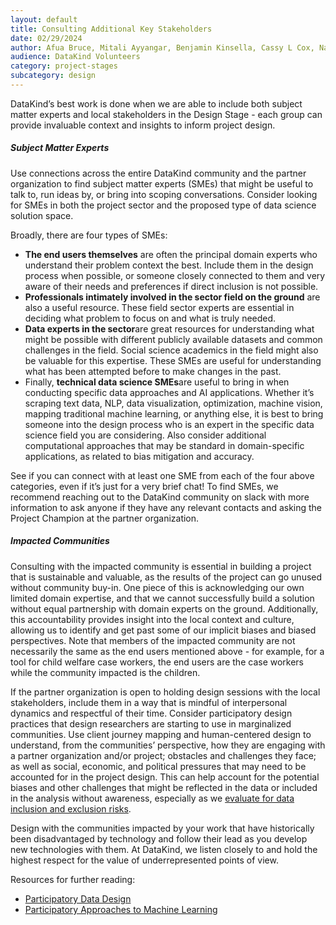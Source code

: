 ```yaml
---
layout: default
title: Consulting Additional Key Stakeholders
date: 02/29/2024
author: Afua Bruce, Mitali Ayyangar, Benjamin Kinsella, Cassy L Cox, Nathan Banion, Rachel Wells, Caitlin Augustin, Emily Yelverton, Daniel Nissani, Phil Azar, Mallory Sheff
audience: DataKind Volunteers
category: project-stages
subcategory: design
---
```


DataKind’s best work is done when we are able to include both subject matter experts and local stakeholders in the Design Stage \- each group can provide invaluable context and insights to inform project design.

##### Subject Matter Experts

Use connections across the entire DataKind community and the partner organization to find subject matter experts (SMEs) that might be useful to talk to, run ideas by, or bring into scoping conversations. Consider looking for SMEs in both the project sector and the proposed type of data science solution space. 

Broadly, there are four types of SMEs:

* **The end users themselves** are often the principal domain experts who understand their problem context the best. Include them in the design process when possible, or someone closely connected to them and very aware of their needs and preferences if direct inclusion is not possible.
* **Professionals intimately involved in the sector field on the ground** are also a useful resource. These field sector experts are essential in deciding what problem to focus on and what is truly needed.
* **Data experts in the sector**are great resources for understanding what might be possible with different publicly available datasets and common challenges in the field. Social science academics in the field might also be valuable for this expertise. These SMEs are useful for understanding what has been attempted before to make changes in the past.
* Finally, **technical data science SMEs**are useful to bring in when conducting specific data approaches and AI applications. Whether it’s scraping text data, NLP, data visualization, optimization, machine vision, mapping traditional machine learning, or anything else, it is best to bring someone into the design process who is an expert in the specific data science field you are considering. Also consider additional computational approaches that may be standard in domain\-specific applications, as related to bias mitigation and accuracy.

See if you can connect with at least one SME from each of the four above categories, even if it’s just for a very brief chat! To find SMEs, we recommend reaching out to the DataKind community on slack with more information to ask anyone if they have any relevant contacts and asking the Project Champion at the partner organization.

##### Impacted Communities

Consulting with the impacted community is essential in building a project that is sustainable and valuable, as the results of the project can go unused without community buy\-in. One piece of this is acknowledging our own limited domain expertise, and that we cannot successfully build a solution without equal partnership with domain experts on the ground. Additionally, this accountability provides insight into the local context and culture, allowing us to identify and get past some of our implicit biases and biased perspectives. Note that members of the impacted community are not necessarily the same as the end users mentioned above \- for example, for a tool for child welfare case workers, the end users are the case workers while the community impacted is the children.

If the partner organization is open to holding design sessions with the local stakeholders, include them in a way that is mindful of interpersonal dynamics and respectful of their time. Consider participatory design practices that design researchers are starting to use in marginalized communities. Use client journey mapping and human\-centered design to understand, from the communities’ perspective, how they are engaging with a partner organization and/or project; obstacles and challenges they face; as well as social, economic, and political pressures that may need to be accounted for in the project design. This can help account for the potential biases and other challenges that might be reflected in the data or included in the analysis without awareness, especially as we [evaluate for data inclusion and exclusion risks](evaluating_data_inclusion).

Design with the communities impacted by your work that have historically been disadvantaged by technology and follow their lead as you develop new technologies with them. At DataKind, we listen closely to and hold the highest respect for the value of underrepresented points of view.

Resources for further reading:

* [Participatory Data Design](https://www.tantlab.aau.dk/lab-philosophy/participatory-data-design/)
* [Participatory Approaches to Machine Learning](https://participatoryml.github.io/)